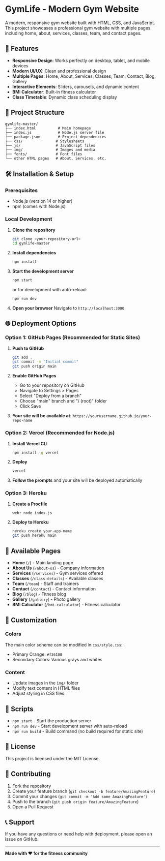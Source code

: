 # GymLife - Modern Gym Website

A modern, responsive gym website built with HTML, CSS, and JavaScript. This project showcases a professional gym website with multiple pages including home, about, services, classes, team, and contact pages.

## 🚀 Features

- **Responsive Design**: Works perfectly on desktop, tablet, and mobile devices
- **Modern UI/UX**: Clean and professional design
- **Multiple Pages**: Home, About, Services, Classes, Team, Contact, Blog, Gallery
- **Interactive Elements**: Sliders, carousels, and dynamic content
- **BMI Calculator**: Built-in fitness calculator
- **Class Timetable**: Dynamic class scheduling display

## 📁 Project Structure

```
gymlife-master/
├── index.html          # Main homepage
├── index.js            # Node.js server file
├── package.json        # Project dependencies
├── css/               # Stylesheets
├── js/                # JavaScript files
├── img/               # Images and media
├── fonts/             # Font files
└── other HTML pages   # About, Services, etc.
```

## 🛠️ Installation & Setup

### Prerequisites
- Node.js (version 14 or higher)
- npm (comes with Node.js)

### Local Development

1. **Clone the repository**
   ```bash
   git clone <your-repository-url>
   cd gymlife-master
   ```

2. **Install dependencies**
   ```bash
   npm install
   ```

3. **Start the development server**
   ```bash
   npm start
   ```
   or for development with auto-reload:
   ```bash
   npm run dev
   ```

4. **Open your browser**
   Navigate to `http://localhost:3000`

## 🌐 Deployment Options

### Option 1: GitHub Pages (Recommended for Static Sites)

1. **Push to GitHub**
   ```bash
   git add .
   git commit -m "Initial commit"
   git push origin main
   ```

2. **Enable GitHub Pages**
   - Go to your repository on GitHub
   - Navigate to Settings > Pages
   - Select "Deploy from a branch"
   - Choose "main" branch and "/ (root)" folder
   - Click Save

3. **Your site will be available at**: `https://yourusername.github.io/your-repo-name`

### Option 2: Vercel (Recommended for Node.js)

1. **Install Vercel CLI**
   ```bash
   npm install -g vercel
   ```

2. **Deploy**
   ```bash
   vercel
   ```

3. **Follow the prompts** and your site will be deployed automatically

### Option 3: Heroku

1. **Create a Procfile**
   ```
   web: node index.js
   ```

2. **Deploy to Heroku**
   ```bash
   heroku create your-app-name
   git push heroku main
   ```

## 📱 Available Pages

- **Home** (`/`) - Main landing page
- **About Us** (`/about-us`) - Company information
- **Services** (`/services`) - Gym services offered
- **Classes** (`/class-details`) - Available classes
- **Team** (`/team`) - Staff and trainers
- **Contact** (`/contact`) - Contact information
- **Blog** (`/blog`) - Fitness blog
- **Gallery** (`/gallery`) - Photo gallery
- **BMI Calculator** (`/bmi-calculator`) - Fitness calculator

## 🎨 Customization

### Colors
The main color scheme can be modified in `css/style.css`:
- Primary Orange: `#f36100`
- Secondary Colors: Various grays and whites

### Content
- Update images in the `img/` folder
- Modify text content in HTML files
- Adjust styling in CSS files

## 🔧 Scripts

- `npm start` - Start the production server
- `npm run dev` - Start development server with auto-reload
- `npm run build` - Build command (no build required for static site)

## 📄 License

This project is licensed under the MIT License.

## 🤝 Contributing

1. Fork the repository
2. Create your feature branch (`git checkout -b feature/AmazingFeature`)
3. Commit your changes (`git commit -m 'Add some AmazingFeature'`)
4. Push to the branch (`git push origin feature/AmazingFeature`)
5. Open a Pull Request

## 📞 Support

If you have any questions or need help with deployment, please open an issue on GitHub.

---

**Made with ❤️ for the fitness community** 